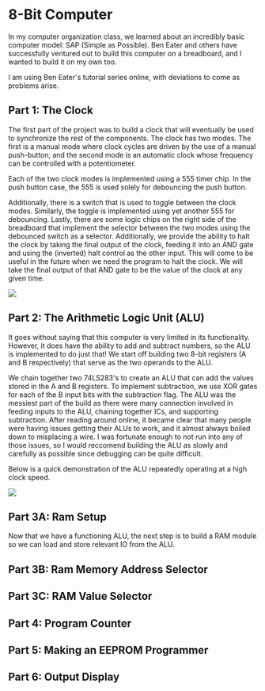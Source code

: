 # 8-Bit Computer
In my computer organization class, we learned about an incredibly basic computer model: SAP (Simple as Possible). Ben Eater and others have successfully ventured out to build this computer on a breadboard, and I wanted to build it on my own too.

I am using Ben Eater's tutorial series online, with deviations to come as problems arise.

## Part 1: The Clock
The first part of the project was to build a clock that will eventually be used to synchronize the rest of the components. The clock has two modes. The first is a manual mode where clock cycles are driven by the use of a manual push-button, and the second mode is an automatic clock whose frequency can be controlled with a potentiometer.

Each of the two clock modes is implemented using a 555 timer chip. In the push button case, the 555 is used solely for debouncing the push button. 

Additionally, there is a switch that is used to toggle between the clock modes. Similarly, the toggle is implemented using yet another 555 for debouncing. Lastly, there are some logic chips on the right side of the breadboard that implement the selector between the two modes using the debounced switch as a selector. Additionally, we provide the ability to halt the clock by taking the final output of the clock, feeding it into an AND gate and using the (inverted) halt control as the other input. This will come to be useful in the future when we need the program to halt the clock. We will take the final output of that AND gate to be the value of the clock at any given time.

![](clock.gif)

## Part 2: The Arithmetic Logic Unit (ALU)
It goes without saying that this computer is very limited in its functionality. However, it does have the ability to add and subtract numbers, so the ALU is implemented to do just that! We start off building two 8-bit registers (A and B respectively) that serve as the two operands to the ALU. 

We chain together two 74LS283's to create an ALU that can add the values stored in the A and B registers. To implement subtraction, we use XOR gates for each of the B input bits with the subtraction flag. The ALU was the messiest part of the build as there were many connection involved in feeding inputs to the ALU, chaining together ICs, and supporting subtraction. After reading around online, it became clear that many people were having issues getting their ALUs to work, and it almost always boiled down to misplacing a wire. I was fortunate enough to not run into any of those issues, so I would reccomend building the ALU as slowly and carefully as possible since debugging can be quite difficult.

Below is a quick demonstration of the ALU repeatedly operating at a high clock speed.

![](alu.gif)

## Part 3A: Ram Setup
Now that we have a functioning ALU, the next step is to build a RAM module so we can load and store relevant IO from the ALU.
## Part 3B: Ram Memory Address Selector
## Part 3C: RAM Value Selector
## Part 4: Program Counter
## Part 5: Making an EEPROM Programmer
## Part 6: Output Display
